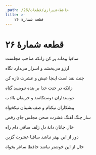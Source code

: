 ```yaml
---
_path: /حافظ-شیرازی/قطعات/26
title: >-
    قطعه شمارهٔ ۲۶
---
```

# قطعه شمارهٔ ۲۶

<div class="b" id="bn1"><div class="m1"><p>ساقیا پیمانه پر کن زانکه صاحب مجلست</p></div>
<div class="m2"><p>آرزو می‌بخشد و اسرار می‌دارد نگاه</p></div></div>
<div class="b" id="bn2"><div class="m1"><p>جنت نقد است اینجا عیش و عشرت تازه کن</p></div>
<div class="m2"><p>زانکه در جنت خدا بر بنده ننویسد گناه</p></div></div>
<div class="b" id="bn3"><div class="m1"><p>دوستداران دوستکامند و حریفان باادب</p></div>
<div class="m2"><p>پیشکاران نیکنام و صف‌نشینان نیکخواه</p></div></div>
<div class="b" id="bn4"><div class="m1"><p>ساز چنگ آهنگ عشرت صحن مجلس جای رقص</p></div>
<div class="m2"><p>خال جانان دانهٔ دل زلف ساقی دام راه</p></div></div>
<div class="b" id="bn5"><div class="m1"><p>دور از این بهتر نباشد ساقیا عشرت گزین</p></div>
<div class="m2"><p>حال از این خوشتر نباشد حافظا ساغر بخواه</p></div></div>
